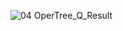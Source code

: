 ![04 OperTree_Q_Result](https://github.com/PINGPINGYEE/04.OperTree_Q/assets/30267171/76d89087-5a1b-4641-b46a-b334242e78f8)
